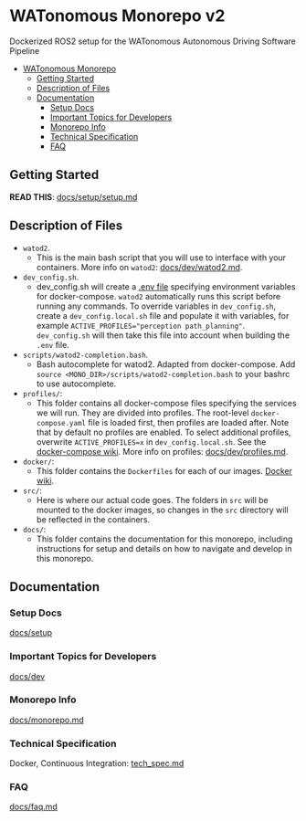 # WATonomous Monorepo v2

Dockerized ROS2 setup for the WATonomous Autonomous Driving Software Pipeline

- [WATonomous Monorepo](#watonomous-monorepo)
  - [Getting Started](#getting-started)
  - [Description of Files](#description-of-files)
  - [Documentation](#documentation)
    - [Setup Docs](#setup-docs)
    - [Important Topics for Developers](#important-topics-for-developers)
    - [Monorepo Info](#monorepo-info)
    - [Technical Specification](#technical-specification)
    - [FAQ](#faq)

## Getting Started
**READ THIS**: [docs/setup/setup.md](docs/setup/setup.md)

## Description of Files

- `watod2`. 
  - This is the main bash script that you will use to interface with your containers. More info on `watod2`: [docs/dev/watod2.md](docs/dev/watod2.md).
- `dev_config.sh`. 
  - dev_config.sh will create a [.env file](https://docs.docker.com/compose/env-file/) specifying environment variables for docker-compose. `watod2` automatically runs this script before running any commands. To override variables in `dev_config.sh`, create a `dev_config.local.sh` file and populate it with variables, for example `ACTIVE_PROFILES="perception path_planning"`. `dev_config.sh` will then take this file into account when building the `.env` file.
- `scripts/watod2-completion.bash`.
  - Bash autocomplete for watod2. Adapted from docker-compose. Add `source <MONO_DIR>/scripts/watod2-completion.bash` to your bashrc to use autocomplete.
- `profiles/`: 
  - This folder contains all docker-compose files specifying the services we will run. They are divided into profiles. The root-level `docker-compose.yaml` file is loaded first, then profiles are loaded after. Note that by default no profiles are enabled. To select additional profiles, overwrite `ACTIVE_PROFILES=x` in `dev_config.local.sh`. See the [docker-compose wiki](https://docs.docker.com/compose/extends/). More info on profiles: [docs/dev/profiles.md](docs/dev/profiles.md).
- `docker/`: 
  - This folder contains the `Dockerfiles` for each of our images. [Docker wiki](https://docs.docker.com/engine/reference/builder/).
- `src/`: 
  - Here is where our actual code goes. The folders in `src` will be mounted to the docker images, so changes in the `src` directory will be reflected in the containers. 
- `docs/`:
  - This folder contains the documentation for this monorepo, including instructions for setup and details on how to navigate and develop in this monorepo.

## Documentation

### Setup Docs
[docs/setup](docs/setup)

### Important Topics for Developers
[docs/dev](docs/dev)

### Monorepo Info
[docs/monorepo.md](docs/monorepo.md)

### Technical Specification 
Docker, Continuous Integration: [tech_spec.md](docs/tech_spec.md)

### FAQ
[docs/faq.md](docs/faq.md)